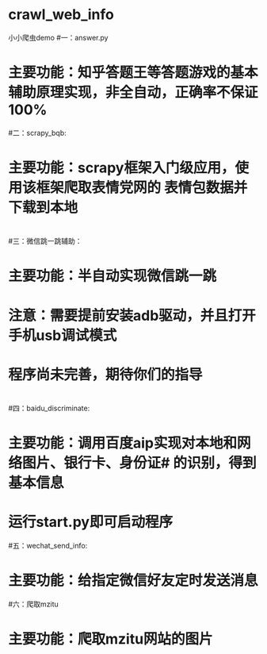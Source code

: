 # crawl_web_info
小小爬虫demo
#一：answer.py
#	主要功能：知乎答题王等答题游戏的基本辅助原理实现，非全自动，正确率不保证100%
#二：scrapy_bqb:
#	主要功能：scrapy框架入门级应用，使用该框架爬取表情党网的	表情包数据并下载到本地
#	
#三：微信跳一跳辅助：
#	主要功能：半自动实现微信跳一跳
#	注意：需要提前安装adb驱动，并且打开手机usb调试模式
#	程序尚未完善，期待你们的指导
#
#四：baidu_discriminate:
#	主要功能：调用百度aip实现对本地和网络图片、银行卡、身份证#		的识别，得到基本信息
#	运行start.py即可启动程序
#五：wechat_send_info:
#	主要功能：给指定微信好友定时发送消息
#六：爬取mzitu
#	主要功能：爬取mzitu网站的图片
#
